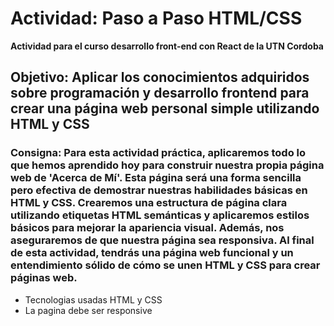 # Actividad: Paso a Paso HTML/CSS
**Actividad para el curso desarrollo front-end con React de la UTN Cordoba** 
## Objetivo: Aplicar los conocimientos adquiridos sobre programación y desarrollo frontend para crear una página web personal simple utilizando HTML y CSS
### Consigna: Para esta actividad práctica, aplicaremos todo lo que hemos aprendido hoy para construir nuestra propia página web de 'Acerca de Mí'. Esta página será una forma sencilla pero efectiva de demostrar nuestras habilidades básicas en HTML y CSS. Crearemos una estructura de página clara utilizando etiquetas HTML semánticas y aplicaremos estilos básicos para mejorar la apariencia visual. Además, nos aseguraremos de que nuestra página sea responsiva. Al final de esta actividad, tendrás una página web funcional y un entendimiento sólido de cómo se unen HTML y CSS para crear páginas web.

- Tecnologias usadas HTML y CSS
- La pagina debe ser responsive

